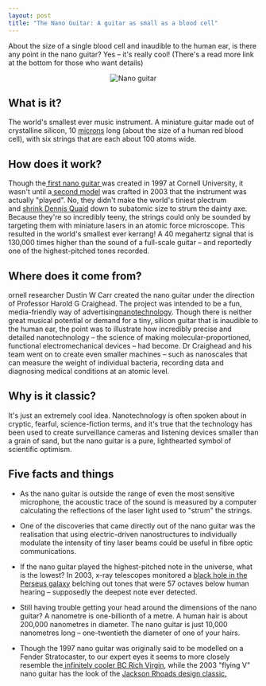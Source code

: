 ```yaml
---
layout: post
title: "The Nano Guitar: A guitar as small as a blood cell"
---
```

About the size of a single blood cell and inaudible to the human ear, is there any point in the nano guitar? Yes – it's really cool! (There's a read more link at the bottom for those who want details)

<center>
<img alt="Nano guitar" src="http://static.guim.co.uk/sys-images/Music/Pix/pictures/2011/4/13/1302704186764/Nano-guitar-005.jpg" class="automargin" />
</center>

## What is it?
The world's smallest ever music instrument. A miniature guitar made out of
crystalline silicon, 10 <a
href="http://en.wikipedia.org/wiki/Micron">microns</a> long (about the size of
a human red blood cell), with six strings that are each about 100 atoms
wide.

## How does it work?
Though the<a href="http://www.lutherie.net/nano_gtr.html"> first nano
guitar </a>was created in 1997 at Cornell University, it wasn't until a<a
href="http://www.eurekalert.org/pub_releases/2003-11/cuns-np111803.php"> second
model</a> was crafted in 2003 that the instrument was actually "played". No,
they didn't make the world's tiniest plectrum and <a
href="http://en.wikipedia.org/wiki/Innerspace">shrink Dennis Quaid</a> down to
subatomic size to strum the dainty axe. Because they're so incredibly teeny,
the strings could only be sounded by targeting them with miniature lasers in an
atomic force microscope. This resulted in the world's smallest ever kerrang! A
40 megahertz signal that is 130,000 times higher than the sound of a full-scale
guitar – and reportedly one of the highest-pitched tones recorded.

## Where does it come from? 
ornell researcher Dustin W Carr created the nano guitar under the direction of
Professor Harold G Craighead. The project was intended to be a fun,
media-friendly way of advertising<a title="More from guardian.co.uk on
Nanotechnology"
href="http://www.guardian.co.uk/science/nanotechnology">nanotechnology</a>.
Though there is neither great musical potential or demand for a tiny, silicon
guitar that is inaudible to the human ear, the point was to illustrate how
incredibly precise and detailed nanotechnology – the science of making
molecular-proportioned, functional electromechanical devices – had become. Dr
Craighead and his team went on to create even smaller machines – such as
nanoscales that can measure the weight of individual bacteria, recording data
and diagnosing medical conditions at an atomic level.

## Why is it classic?
It's just an extremely cool idea. Nanotechnology is often spoken about in
cryptic, fearful, science-fiction terms, and it's true that the technology has
been used to create surveillance cameras and listening devices smaller than a
grain of sand, but the nano guitar is a pure, lighthearted symbol of scientific
optimism.

## Five facts and things
* As the nano guitar is outside the range of even the most sensitive
microphone, the acoustic trace of the sound is measured by a computer
calculating the reflections of the laser light used to "strum" the strings.

* One of the discoveries that came directly out of the nano guitar was the
realisation that using electric-driven nanostructures to individually modulate
the intensity of tiny laser beams could be useful in fibre optic
communications.

* If the nano guitar played the highest-pitched note in the universe, what is
the lowest? In 2003, x-ray telescopes monitored a <a
href="http://www.nasa.gov/centers/goddard/universe/black_hole_sound.html">black
hole in the Perseus galaxy</a> belching out tones that were 57 octaves below
human hearing – supposedly the deepest note ever detected.

* Still having trouble getting your head around the dimensions of the nano
guitar? A nanometre is one-billionth of a metre. A human hair is about 200,000
nanometres in diameter. The nano guitar is just 10,000 nanometres long –
one-twentieth the diameter of one of your hairs.

* Though the 1997 nano guitar was originally said to be modelled on a Fender
Stratocaster, to our expert eyes it seems to more closely resemble the<a
href="http://www.bcrich.com/virgin.html"> infinitely cooler BC Rich Virgin</a>,
while the 2003 "flying V" nano guitar has the look of the <a
href="http://www.jacksonguitars.com/blog/?tag=jackson-rhoads">Jackson Rhoads
design classic.</a>
 
